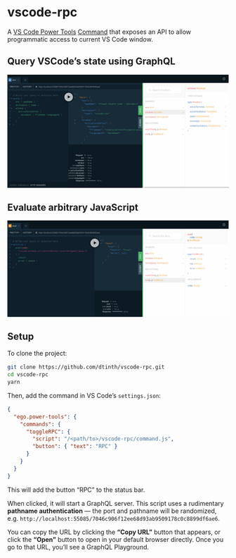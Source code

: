 # vscode-rpc

A [VS Code Power Tools](https://marketplace.visualstudio.com/items?itemName=ego-digital.vscode-powertools) [Command](https://github.com/egodigital/vscode-powertools/wiki/Commands) that exposes an API to allow programmatic access to current VS Code window.

## Query VSCode’s state using GraphQL

![Screenshot](docs/images/query.png)

## Evaluate arbitrary JavaScript

![Screenshot](docs/images/eval.png)

## Setup

To clone the project:

```sh
git clone https://github.com/dtinth/vscode-rpc.git
cd vscode-rpc
yarn
```

Then, add the command in VS Code’s `settings.json`:

```json
{
  "ego.power-tools": {
    "commands": {
      "toggleRPC": {
        "script": "/<path/to>/vscode-rpc/command.js",
        "button": { "text": "RPC" }
      }
    }
  }
}
```

This will add the button “RPC” to the status bar.

When clicked, it will start a GraphQL server. This script uses a rudimentary **pathname authentication** — the port and pathname will be randomized, e.g. `http://localhost:55085/7046c906f12ee68d93ab9509178c0c8899df6ae6`.

You can copy the URL by clicking the **“Copy URL”** button that appears, or click the **“Open”** button to open in your default browser directly.
Once you go to that URL, you’ll see a GraphQL Playground.
